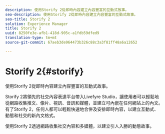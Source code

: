 ```yaml
---
description: 使用Storify 2從即時內容建立內容豐富的互動式故事。
seo-description: 使用Storify 2從即時內容建立內容豐富的互動式故事。
seo-title: Storify 2
solution: Experience Manager
title: Storify 2
uuid: 8250fe3e-afb1-418d-905c-a1fdb59dfed9
translation-type: tm+mt
source-git-commit: 67aeb3de964473b326c88c3a3f81ff48a6a12652

---
```



# Storify 2{#storify}

使用Storify 2從即時內容建立內容豐富的互動式故事。

Storify 2將領先的社交內容表達平台帶入Livefyre Studio，讓使用者可以輕鬆地從網路收集推文、像片、視訊、音訊和媒體，並建立可內嵌在任何網站上的內文。 有了Storify 2，任何人都可以輕鬆快速地合併及安排即時內容，以建立互動式、動態和社交的新內文格式。

使用Storify 2透過網路收集社交內容和多媒體，以建立引人入勝的動態故事。
